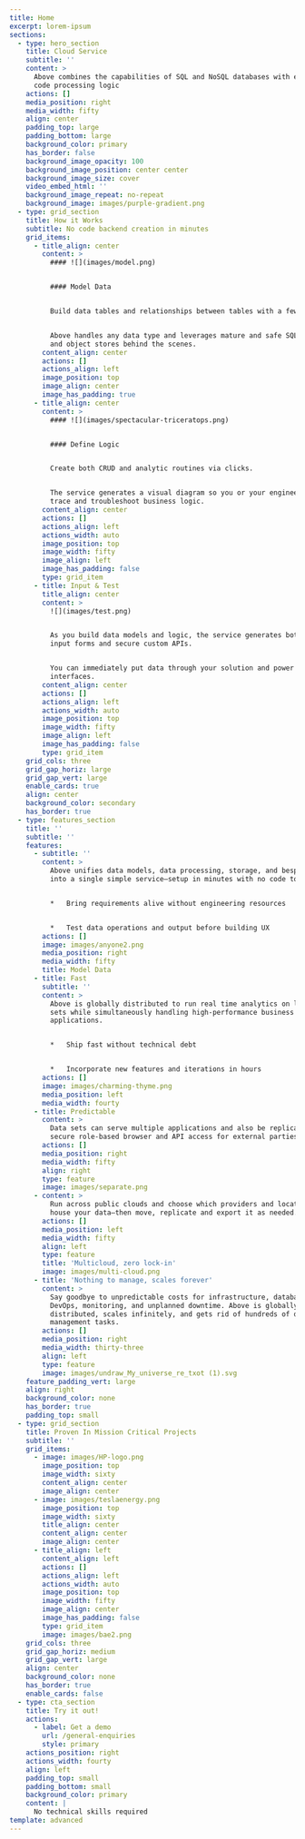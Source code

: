 ```yaml
---
title: Home
excerpt: lorem-ipsum
sections:
  - type: hero_section
    title: Cloud Service
    subtitle: ''
    content: >
      Above combines the capabilities of SQL and NoSQL databases with easy no
      code processing logic
    actions: []
    media_position: right
    media_width: fifty
    align: center
    padding_top: large
    padding_bottom: large
    background_color: primary
    has_border: false
    background_image_opacity: 100
    background_image_position: center center
    background_image_size: cover
    video_embed_html: ''
    background_image_repeat: no-repeat
    background_image: images/purple-gradient.png
  - type: grid_section
    title: How it Works
    subtitle: No code backend creation in minutes
    grid_items:
      - title_align: center
        content: >
          #### ![](images/model.png)


          #### Model Data


          Build data tables and relationships between tables with a few clicks.


          Above handles any data type and leverages mature and safe SQL, NoSQL
          and object stores behind the scenes.
        content_align: center
        actions: []
        actions_align: left
        image_position: top
        image_align: center
        image_has_padding: true
      - title_align: center
        content: >
          #### ![](images/spectacular-triceratops.png)


          #### Define Logic


          Create both CRUD and analytic routines via clicks.


          The service generates a visual diagram so you or your engineers can
          trace and troubleshoot business logic.
        content_align: center
        actions: []
        actions_align: left
        actions_width: auto
        image_position: top
        image_width: fifty
        image_align: left
        image_has_padding: false
        type: grid_item
      - title: Input & Test
        title_align: center
        content: >
          ![](images/test.png)


          As you build data models and logic, the service generates both web
          input forms and secure custom APIs.


          You can immediately put data through your solution and power user
          interfaces.
        content_align: center
        actions: []
        actions_align: left
        actions_width: auto
        image_position: top
        image_width: fifty
        image_align: left
        image_has_padding: false
        type: grid_item
    grid_cols: three
    grid_gap_horiz: large
    grid_gap_vert: large
    enable_cards: true
    align: center
    background_color: secondary
    has_border: true
  - type: features_section
    title: ''
    subtitle: ''
    features:
      - subtitle: ''
        content: >
          Above unifies data models, data processing, storage, and bespoke APIs
          into a single simple service—setup in minutes with no code tools.


          *   Bring requirements alive without engineering resources


          *   Test data operations and output before building UX
        actions: []
        image: images/anyone2.png
        media_position: right
        media_width: fifty
        title: Model Data
      - title: Fast
        subtitle: ''
        content: >
          Above is globally distributed to run real time analytics on large data
          sets while simultaneously handling high-performance business logic for
          applications.


          *   Ship fast without technical debt


          *   Incorporate new features and iterations in hours
        actions: []
        image: images/charming-thyme.png
        media_position: left
        media_width: fourty
      - title: Predictable
        content: >
          Data sets can serve multiple applications and also be replicated with
          secure role-based browser and API access for external parties.
        actions: []
        media_position: right
        media_width: fifty
        align: right
        type: feature
        image: images/separate.png
      - content: >
          Run across public clouds and choose which providers and locations
          house your data—then move, replicate and export it as needed.
        actions: []
        media_position: left
        media_width: fifty
        align: left
        type: feature
        title: 'Multicloud, zero lock-in'
        image: images/multi-cloud.png
      - title: 'Nothing to manage, scales forever'
        content: >
          Say goodbye to unpredictable costs for infrastructure, database admin,
          DevOps, monitoring, and unplanned downtime. Above is globally
          distributed, scales infinitely, and gets rid of hundreds of data
          management tasks.
        actions: []
        media_position: right
        media_width: thirty-three
        align: left
        type: feature
        image: images/undraw_My_universe_re_txot (1).svg
    feature_padding_vert: large
    align: right
    background_color: none
    has_border: true
    padding_top: small
  - type: grid_section
    title: Proven In Mission Critical Projects
    subtitle: ''
    grid_items:
      - image: images/HP-logo.png
        image_position: top
        image_width: sixty
        content_align: center
        image_align: center
      - image: images/teslaenergy.png
        image_position: top
        image_width: sixty
        title_align: center
        content_align: center
        image_align: center
      - title_align: left
        content_align: left
        actions: []
        actions_align: left
        actions_width: auto
        image_position: top
        image_width: fifty
        image_align: center
        image_has_padding: false
        type: grid_item
        image: images/bae2.png
    grid_cols: three
    grid_gap_horiz: medium
    grid_gap_vert: large
    align: center
    background_color: none
    has_border: true
    enable_cards: false
  - type: cta_section
    title: Try it out!
    actions:
      - label: Get a demo
        url: /general-enquiries
        style: primary
    actions_position: right
    actions_width: fourty
    align: left
    padding_top: small
    padding_bottom: small
    background_color: primary
    content: |
      No technical skills required
template: advanced
---
```

